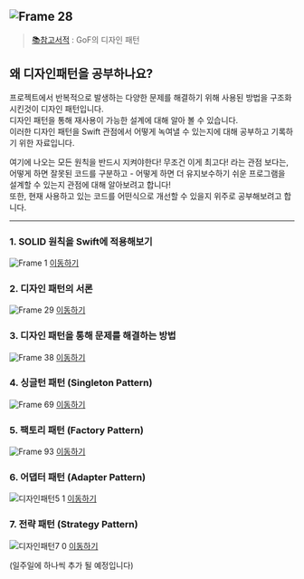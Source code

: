 ![Frame 28](https://user-images.githubusercontent.com/60260284/154082196-3a8f9d43-8b05-48bb-95bd-efdeb57616f5.png)
---
> [📚참고서적](http://www.yes24.com/Product/Goods/17525598) : GoF의 디자인 패턴

## 왜 디자인패턴을 공부하나요?


프로젝트에서 반복적으로 발생하는 다양한 문제를 해결하기 위해 사용된 방법을 구조화 시킨것이 디자인 패턴입니다.<br>
디자인 패턴을 통해 재사용이 가능한 설계에 대해 알아 볼 수 있습니다.<br>
이러한 디자인 패턴을 Swift 관점에서 어떻게 녹여낼 수 있는지에 대해 공부하고 기록하기 위한 자료입니다.<br>

여기에 나오는 모든 원칙을 반드시 지켜야한다! 무조건 이게 최고다! 라는 관점 보다는,<br>
어떻게 하면 잘못된 코드를 구분하고 - 어떻게 하면 더 유지보수하기 쉬운 프로그램을 설계할 수 있는지 관점에 대해 알아보려고 합니다!<br>
또한, 현재 사용하고 있는 코드를 어떤식으로 개선할 수 있을지 위주로 공부해보려고 합니다.

---

### 1. SOLID 원칙을 Swift에 적용해보기 
![Frame 1](https://user-images.githubusercontent.com/60260284/154085526-1b6217a0-d02d-4dd6-a062-85d616f63882.png)
[이동하기](https://github.com/i-colours-u/Design-Pattern-In-Swift/blob/main/contents/1-SOLID.md)

### 2. 디자인 패턴의 서론
![Frame 29](https://user-images.githubusercontent.com/60260284/154127315-c862a1a2-13c8-4967-92ce-994058da09ae.png)
[이동하기](https://github.com/i-colours-u/Design-Pattern-In-Swift/blob/main/contents/2-Design-Pattern-Intro.md)

### 3. 디자인 패턴을 통해 문제를 해결하는 방법
![Frame 38](https://user-images.githubusercontent.com/60260284/154905374-98070f75-5fa9-43d9-bdbb-d1acc5e624b0.png)
[이동하기](https://github.com/i-colours-u/Design-Pattern-In-Swift/blob/main/contents/3-Design-Pattern-Problem-Intro.md)

### 4. 싱글턴 패턴 (Singleton Pattern)
![Frame 69](https://user-images.githubusercontent.com/60260284/156298243-85bc8011-1326-4e49-9fce-08462382aabb.png)
[이동하기](https://github.com/i-colours-u/Design-Pattern-In-Swift/blob/main/contents/4-Singleton.md)

### 5. 팩토리 패턴 (Factory Pattern)
![Frame 93](https://user-images.githubusercontent.com/60260284/157382591-f81bb179-1773-45fe-b54c-ffd3dd004db6.png)
[이동하기](https://github.com/i-colours-u/Design-Pattern-In-Swift/blob/main/contents/5-Factory.md)

### 6. 어댑터 패턴 (Adapter Pattern)
![디자인패턴5 1](https://user-images.githubusercontent.com/60260284/159633618-159a28e3-507d-493f-a3f9-d4703b40d903.png)
[이동하기](https://github.com/i-colours-u/Design-Pattern-In-Swift/blob/main/contents/6-Adapter.md)

### 7. 전략 패턴 (Strategy Pattern)
![디자인패턴7 0](https://user-images.githubusercontent.com/60260284/160768948-ac61d4f9-e7a7-4184-9c4c-acec6dc70a2a.png)
[이동하기](https://github.com/i-colours-u/Design-Pattern-In-Swift/blob/main/contents/7-Strategy.md)

(일주일에 하나씩 추가 될 예정입니다)
